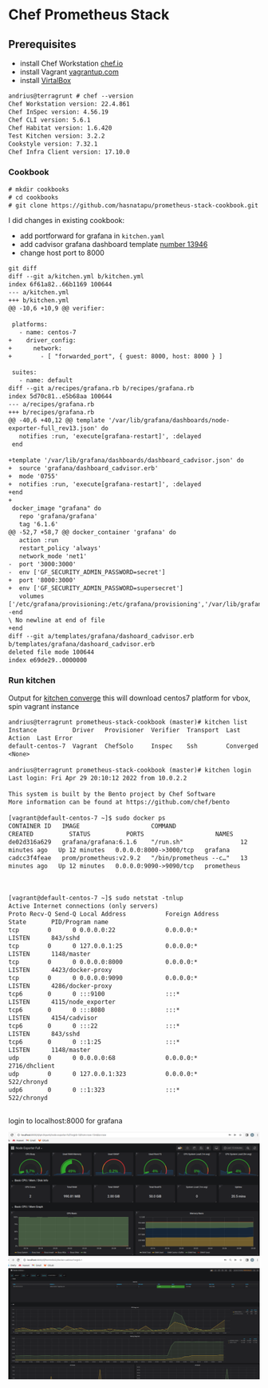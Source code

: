 # Chef Prometheus Stack

## Prerequisites 
- install Chef Workstation [chef.io](https://www.chef.io/downloads/tools/workstation?os=debian)
- install Vagrant [vagrantup.com](https://www.vagrantup.com/downloads)
- install [VirtalBox](https://www.virtualbox.org/wiki/Linux_Downloads)

```commandline
andrius@terragrunt # chef --version
Chef Workstation version: 22.4.861
Chef InSpec version: 4.56.19
Chef CLI version: 5.6.1
Chef Habitat version: 1.6.420
Test Kitchen version: 3.2.2
Cookstyle version: 7.32.1
Chef Infra Client version: 17.10.0
```

### Cookbook
```commandline
# mkdir cookbooks
# cd cookbooks
# git clone https://github.com/hasnatapu/prometheus-stack-cookbook.git
```

I did changes in existing cookbook:
- add portforward for grafana in `kitchen.yaml`
- add cadvisor grafana dashboard template [number 13946](https://grafana.com/grafana/dashboards/13946)
- change host port to 8000 

```commandline
git diff
diff --git a/kitchen.yml b/kitchen.yml
index 6f61a82..66b1169 100644
--- a/kitchen.yml
+++ b/kitchen.yml
@@ -10,6 +10,9 @@ verifier:
 
 platforms:
   - name: centos-7
+    driver_config:
+      network:
+        - [ "forwarded_port", { guest: 8000, host: 8000 } ]
 
 suites:
   - name: default
diff --git a/recipes/grafana.rb b/recipes/grafana.rb
index 5d70c81..e5b68aa 100644
--- a/recipes/grafana.rb
+++ b/recipes/grafana.rb
@@ -40,6 +40,12 @@ template '/var/lib/grafana/dashboards/node-exporter-full_rev13.json' do
   notifies :run, 'execute[grafana-restart]', :delayed
 end
 
+template '/var/lib/grafana/dashboards/dashboard_cadvisor.json' do
+  source 'grafana/dashboard_cadvisor.erb'
+  mode '0755'
+  notifies :run, 'execute[grafana-restart]', :delayed
+end
+
 docker_image "grafana" do
   repo 'grafana/grafana'
   tag '6.1.6'
@@ -52,7 +58,7 @@ docker_container 'grafana' do
   action :run
   restart_policy 'always'
   network_mode 'net1'
-  port '3000:3000'
-  env ['GF_SECURITY_ADMIN_PASSWORD=secret'] 
+  port '8000:3000'
+  env ['GF_SECURITY_ADMIN_PASSWORD=supersecret'] 
   volumes ['/etc/grafana/provisioning:/etc/grafana/provisioning','/var/lib/grafana/dashboards:/var/lib/grafana/dashboards']
-end
\ No newline at end of file
+end
diff --git a/templates/grafana/dashoard_cadvisor.erb b/templates/grafana/dashoard_cadvisor.erb
deleted file mode 100644
index e69de29..0000000
```

### Run kitchen 
Output for [kitchen converge](kitchen_converge.txt)
this will download centos7 platform for vbox, spin vagrant instance 

```commandline
andrius@terragrunt prometheus-stack-cookbook (master)# kitchen list
Instance          Driver   Provisioner  Verifier  Transport  Last Action  Last Error
default-centos-7  Vagrant  ChefSolo     Inspec    Ssh        Converged    <None>

andrius@terragrunt prometheus-stack-cookbook (master)# kitchen login
Last login: Fri Apr 29 20:10:12 2022 from 10.0.2.2

This system is built by the Bento project by Chef Software
More information can be found at https://github.com/chef/bento

[vagrant@default-centos-7 ~]$ sudo docker ps 
CONTAINER ID   IMAGE                    COMMAND                  CREATED          STATUS          PORTS                    NAMES
de02d316a629   grafana/grafana:6.1.6    "/run.sh"                12 minutes ago   Up 12 minutes   0.0.0.0:8000->3000/tcp   grafana
cadcc3f4feae   prom/prometheus:v2.9.2   "/bin/prometheus --c…"   13 minutes ago   Up 12 minutes   0.0.0.0:9090->9090/tcp   prometheus



[vagrant@default-centos-7 ~]$ sudo netstat -tnlup
Active Internet connections (only servers)
Proto Recv-Q Send-Q Local Address           Foreign Address         State       PID/Program name    
tcp        0      0 0.0.0.0:22              0.0.0.0:*               LISTEN      843/sshd            
tcp        0      0 127.0.0.1:25            0.0.0.0:*               LISTEN      1148/master         
tcp        0      0 0.0.0.0:8000            0.0.0.0:*               LISTEN      4423/docker-proxy   
tcp        0      0 0.0.0.0:9090            0.0.0.0:*               LISTEN      4286/docker-proxy   
tcp6       0      0 :::9100                 :::*                    LISTEN      4115/node_exporter  
tcp6       0      0 :::8080                 :::*                    LISTEN      4154/cadvisor       
tcp6       0      0 :::22                   :::*                    LISTEN      843/sshd            
tcp6       0      0 ::1:25                  :::*                    LISTEN      1148/master         
udp        0      0 0.0.0.0:68              0.0.0.0:*                           2716/dhclient       
udp        0      0 127.0.0.1:323           0.0.0.0:*                           522/chronyd         
udp6       0      0 ::1:323                 :::*                                522/chronyd 


```
login to localhost:8000 for grafana 

![Grafana](grafana.png)
![Cadvisor](cadvisor.png)

